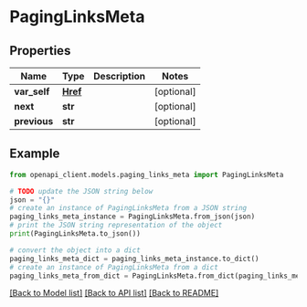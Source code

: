 # PagingLinksMeta


## Properties

Name | Type | Description | Notes
------------ | ------------- | ------------- | -------------
**var_self** | [**Href**](Href.md) |  | [optional] 
**next** | **str** |  | [optional] 
**previous** | **str** |  | [optional] 

## Example

```python
from openapi_client.models.paging_links_meta import PagingLinksMeta

# TODO update the JSON string below
json = "{}"
# create an instance of PagingLinksMeta from a JSON string
paging_links_meta_instance = PagingLinksMeta.from_json(json)
# print the JSON string representation of the object
print(PagingLinksMeta.to_json())

# convert the object into a dict
paging_links_meta_dict = paging_links_meta_instance.to_dict()
# create an instance of PagingLinksMeta from a dict
paging_links_meta_from_dict = PagingLinksMeta.from_dict(paging_links_meta_dict)
```
[[Back to Model list]](../README.md#documentation-for-models) [[Back to API list]](../README.md#documentation-for-api-endpoints) [[Back to README]](../README.md)


